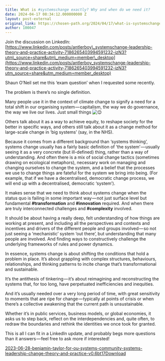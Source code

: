 ```yaml
---
title: What is #systemschange exactly? Why and when do we need it?
date: 2024-04-17 08:34:12.000000000 Z
layout: post-external
original_link: https://chosen-path.org/2024/04/17/what-is-systemschange-exactly-why-and-when-do-we-need-it/
author: 100047
---
```


Join the discussion on LinkedIn: [https://www.linkedin.com/posts/antlerboy\_systemschange-leadership-theory-and-practice-activity-7186265403994591232-izN3?utm\_source=share&utm\_medium=member\_desktop](https://www.linkedin.com/posts/antlerboy_systemschange-leadership-theory-and-practice-activity-7186265403994591232-izN3?utm_source=share&utm_medium=member_desktop)

Shaun O’Neil set me this ‘exam question’ when I requested some recently.

The problem is there’s no single definition.

Many people use it in the context of climate change to signify a need for a total shift in our organising system — capitalism, the way we do governance, the way we live our lives. Just small things  ![😉](https://s0.wp.com/wp-content/mu-plugins/wpcom-smileys/twemoji/2/72x72/1f609.png)

Others talk about it as a way to achieve equity, to reshape society for the better in specific ways, and others still talk about it as a change method for large-scale change in ‘big systems’ (say, in the NHS).

Because it comes from a different background than ‘systems thinking’, systems change usually has a fairly basic definition of ‘the system’ — usually seeing it as a very concrete (but ill-defined) thing, rather than a way of understanding. And often there is a mix of social change tactics (sometimes drawing on ecological metaphors), necessary work on managing and changing ourselves to change the system, and a belief that the processes we use to change things are fateful for the system we bring into being. (For example, that if we have a decentralised, democratic change process, we will end up with a decentralised, democratic ‘system’).

It makes sense that we need to think about systems change when the status quo is failing in some important way — not just surface level but fundamental  **#transformation** and  **#innovation**  required. And when there are truly interconnected challenges and  **#complexity**  involved.

It should be about having a really deep, felt understanding of how things are working at present, and including all the perspectives and contexts and incentives and drivers of the different people and groups involved — so not just seeing a ‘mechanistic’ system ‘out there’, but understanding that many people are involved. And finding ways to constructively challenge the underlying frameworks of rules and power dynamics.

In essence, systems change is about shifting the conditions that hold a problem in place. It’s about grappling with complex structures, behaviours, relationships, and thinking patterns to incite change that’s transformational and sustainable.

It’s the antithesis of tinkering — it’s about reimagining and reconstructing the systems that, for too long, have perpetuated inefficiencies and inequities.

And it’s usually needed over a very long period of time, with great sensitivity to moments that are ripe for change — typically at points of crisis or when there’s a collective awakening that the current path is unsustainable.

Whether it’s in public services, business models, or global economies, it asks us to step back, reflect on the interdependencies and, quite often, to redraw the boundaries and rethink the identities we once took for granted.

This is all I can fit in a LinkedIn update, and probably begs more questions than it answers — feel free to ask more if interested!

[2023-06-28-benjamin-taylor-for-ou-systems-community-systems-leadership-change-theory-and-practice-v0.6bt17](https://chosen-path.org/wp-content/uploads/2024/04/2023-06-28-benjamin-taylor-for-ou-systems-community-systems-leadership-change-theory-and-practice-v0.6bt17.pdf)[Download](https://chosen-path.org/wp-content/uploads/2024/04/2023-06-28-benjamin-taylor-for-ou-systems-community-systems-leadership-change-theory-and-practice-v0.6bt17.pdf)
